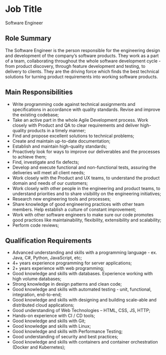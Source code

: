 # Job Title
Software Engineer

## Role Summary
The Software Engineer is the person responsible for the engineering design and development of the company’s software products.
They work as a part of a team, collaborating throughout the whole software development cycle - from product discovery, through feature development and testing, to delivery to clients.
They are the driving force which finds the best technical solutions for turning product requirements into working software products.

## Main Responsibilities
 - Write programming code against technical assignments and specifications in accordance with quality standards. Revise and improve the existing codebase;
 - Take an active part in the whole Agile Development process. Work closely with Product and QA to clear requirements and deliver high-quality products in a timely manner;
 - Find and propose excellent solutions to technical problems;
 - Create and maintain up-to-date documentation;
 - Establish and maintain high-quality standards;
 - Proactively look for ways to improve our deliverables and the processes to achieve them;
 - Find, investigate and fix defects;
 - Develop and execute functional and non-functional tests, assuring the deliveries will meet all client needs;
 - Work closely with the Product and UX teams, to understand the product domain and needs of our customers;
 - Work closely with other people in the engineering and product teams, to understand priorities and to share visibility on the engineering initiatives;
 - Research new engineering tools and processes;
 - Share knowledge of good engineering practices with other team members. Help establish a culture of constant improvement;
 - Work with other software engineers to make sure our code promotes good practices like maintainability, flexibility, extensibility and scalability;
 - Perform code reviews;

## Qualification Requirements
 - Advanced understanding and skills with a programming language - ex. Java, C#, Python, JavaScript, etc;
 - 4+ years experience programming for server applications;
 - 2+ years experience with web programming;
 - Good knowledge and skills with databases. Experience working with high volume databases;
 - Strong knowledge in design patterns and clean code;
 - Good knowledge and skills with automated testing - unit, functional, integration, end-to-end;
 - Good knowledge and skills with designing and building scale-able and distributed cloud applications;
 - Good understanding of Web Technologies – HTML, CSS, JS, HTTP;
 - Hands-on experience with CI / CD tools;
 - Good knowledge and skills with Git;
 - Good knowledge and skills with Linux;
 - Good knowledge and skills with Performance Testing;
 - Good understanding of security and best practices;
 - Good knowledge and skills with containers and container orchestration (Docker and Kubernetes); 
